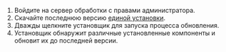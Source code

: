 1. Войдите на сервер обработки с правами администратора.
2. Скачайте последнюю версию [единой установки](http://aka.ms/unifiedinstaller).
3. Дважды щелкните установщик для запуска процесса обновления.
4. Установщик обнаружит различные установленные компоненты и обновит их до последней версии.
